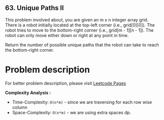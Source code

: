 ## 63. Unique Paths II

This problem involved about, you are given an m x n integer array grid. There is a robot initially located at the top-left corner (i.e., grid[0][0]). The robot tries to move to the bottom-right corner (i.e., grid[m - 1][n - 1]). The robot can only move either down or right at any point in time. <br/>

Return the number of possible unique paths that the robot can take to reach the bottom-right corner.

# Problem description

For better problem description, please visit [Leetcode Pages](https://leetcode.com/problems/unique-paths-ii/description/)

**Complexity Analysis :**<br/>

-   Time-Complexity: `O(n*m)` - since we are traversing for each row wise column
-   Space-Complexity: `O(n*m)` - we are using extra spaces dp.

